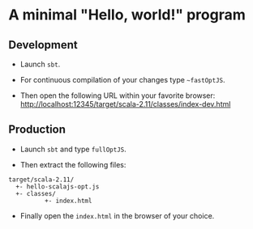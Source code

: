 # A minimal "Hello, world!" program

## Development

- Launch `sbt`.

- For continuous compilation of your changes type `~fastOptJS`.

- Then open the following URL within your favorite browser: [http://localhost:12345/target/scala-2.11/classes/index-dev.html](http://localhost:12345/target/scala-2.11/classes/index-dev.html)

## Production

- Launch `sbt` and type `fullOptJS`.

- Then extract the following files:
```
target/scala-2.11/
  +- hello-scalajs-opt.js
  +- classes/
          +- index.html
```

- Finally open the `index.html` in the browser of your choice.